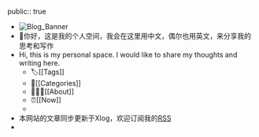 public:: true

- ![Blog_Banner](https://wallpaperaccess.com/full/1146672.jpg)
- 👋你好，这是我的个人空间，我会在这里用中文，偶尔也用英文，来分享我的思考和写作
- Hi, this is my personal space. I would like to share my thoughts and writing here.
	- 🏷️[[Tags]]
	- 📝[[Categories]]
	- 👨🏻‍🎨[[About]]
	- ⏰️[[Now]]
	-
- 本网站的文章同步更新于Xlog，欢迎订阅我的[RSS](https://xlog.muziyancheng.com/feed)
-